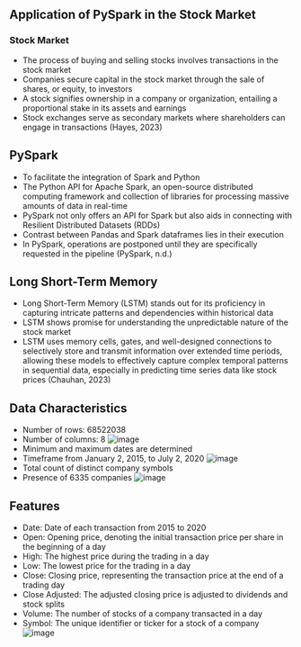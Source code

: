 ## Application of PySpark in the Stock Market
### Stock Market
* The process of buying and selling stocks involves transactions in the stock market
* Companies secure capital in the stock market through the sale of shares, or equity, to investors
* A stock signifies ownership in a company or organization, entailing a proportional stake in its assets and earnings
* Stock exchanges serve as secondary markets where shareholders can engage in transactions (Hayes, 2023)
## PySpark
* To facilitate the integration of Spark and Python
* The Python API for Apache Spark, an open-source distributed computing framework and collection of libraries for processing massive amounts of data in real-time
* PySpark not only offers an API for Spark but also aids in connecting with Resilient Distributed Datasets (RDDs)
* Contrast between Pandas and Spark dataframes lies in their execution
* In PySpark, operations are postponed until they are specifically requested in the pipeline (PySpark, n.d.)
## Long Short-Term Memory
* Long Short-Term Memory (LSTM) stands out for its proficiency in capturing intricate patterns and dependencies within historical data
* LSTM shows promise for understanding the unpredictable nature of the stock market
* LSTM uses memory cells, gates, and well-designed connections to selectively store and transmit information over extended time periods, allowing these models to effectively capture complex temporal patterns in sequential data, especially in predicting time series data like stock prices (Chauhan, 2023)
## Data Characteristics
- Number of rows: 68522038
- Number of columns: 8
![image](https://github.com/user-attachments/assets/5da40cc7-d83f-49cb-ae0c-59914f2404af)
- Minimum and maximum dates are determined
- Timeframe from January 2, 2015, to July 2, 2020
![image](https://github.com/user-attachments/assets/0bb4da6f-7f6b-43e5-9cdc-aaf49c22810b)
- Total count of distinct company symbols
- Presence of 6335  companies
![image](https://github.com/user-attachments/assets/f9af7d1b-54f4-4b5b-b2a6-4e30117b97e8)
## Features
- Date: Date of each transaction from 2015 to 2020
- Open: Opening price, denoting the initial transaction price per share in the beginning of a day
- High: The highest price during the trading in a day
- Low: The lowest price for the trading in a day
- Close: Closing price, representing the transaction price at the end of a trading day
- Close Adjusted: The adjusted closing price is adjusted to dividends and stock splits
- Volume: The number of stocks of a company transacted in a day
- Symbol: The unique identifier or ticker for a stock of a company
![image](https://github.com/user-attachments/assets/8a20d5d0-0b4d-4409-b537-4ce5883ac045)











